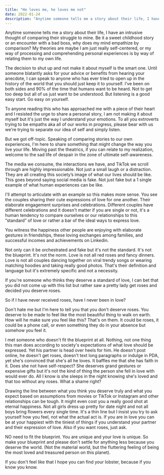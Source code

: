 ```yaml
---
title: "He loves me, he loves me not"
date: 2022-01-24
description: "Anytime someone tells me a story about their life, I have an intrusive thought of comparing their struggle to mine..."
---
```


Anytime someone tells me a story about their life, I have an intrusive thought of comparing their struggle to mine. Be it a sweet childhood story or an encounter with a bad boss, why does my mind empathize by comparison? My theories are maybe I am just really self-centered, or my way of processing and comprehending personal experiences is by way of relating them to my own life.

The decision to shut up and not make it about myself is the smart one. Until someone blatantly asks for your advice or benefits from hearing your anecdote, I can speak to anyone who has ever tried to open up in the history of the world that you should just keep it to yourself. I've been on both sides and 90% of the time that humans want to be heard. Not to get too deep but all of us just want to be understood. But listening is a good easy start. Go easy on yourself.

To anyone reading this who has approached me with a piece of their heart and I resisted the urge to share a personal story, I am not making it about myself but it's just the way I understand your emotions. To all you extroverts trying to be empaths aka all of our works in progress, please bear with us we're trying to separate our idea of self and simply listen.

But we got off-topic. Speaking of comparing stories to our own experiences, I'm here to share something that might change the way you live your life.
Moving past the theatrics, if you can relate to my realization, welcome to the sad life of despair in the zone of ultimate self-awareness.

The media we consume, the interactions we have, and TikTok we scroll through are highly impressionable. Not just a small laugh or a distraction. They are all creating this society’s image of what our lives should be like. This goes beyond saying social media is fake. Not just fake but a 1 single example of what human experiences can be like.

I'll attempt to articulate with an example so this makes more sense.
You see the couples sharing their cute expressions of love for one another. Their elaborate engagement surprises and celebrations. Different couples have different celebrations and it doesn't matter if you are single or not, it's a human tendency to compare ourselves or our relationships to this “standard” of love or rather a bar of the ideal ways to express love.

You witness the happiness other people are enjoying with elaborate gestures in friendships, these loving exchanges among families, and successful incomes and achievements on Linkedin.

Not only can it be orchestrated and fake but it's not the standard. It's not the blueprint. It's not the norm. Love is not all red roses and fancy dinners. Love is not all couples dancing together on viral trendy songs or wearing matching hoodies and taking really good photos. That's their definition and language but it's extremely specific and not a necessity.

If you're someone who thinks they deserve a standard of love, I can bet that you did not come up with this list but rather saw a pretty lady get roses and decided you deserve roses.

So if I have never received roses, have I never been in love?

Don't hate me but I'm here to tell you that you don't deserve roses. You deserve to be made to feel like the most beautiful thing to walk on earth. How will he make sure you feel like this? That's on them. It could be roses, it could be a phone call, or even something they do in your absence but somehow you feel it.

I met someone who doesn't fit the blueprint at all. Nothing, not one thing this man does according to society's expectations of what love should be expressed. Yet his partner is head over heels for him.
He doesn't post online, he doesn't get roses, doesn't text long paragraphs or indulge in PDA, yet she's convinced that she's all he loves. It baffles me that she has faith in it. Does she not have self-respect? She deserves grand gestures or expensive gifts but it's not the kind of thing the person she fell in love with would ever do. All I know is she sleeps in the night knowing she's loved and that too without any roses. What a shame right?

Drawing the line between what you think you deserve truly and what you expect based on assumptions from movies or TikTok or Instagram and other relationships can be tough. It might even cost you a really good shot at eternal happiness. Not all girls dress up pretty for date night and not all boys bring flowers every single time. It's a thin line but I insist you try to ask yourself how you feel, not what the actual act is. If you are in love you can be at your happiest with the tiniest of things if you understand your partner and their expression of love. Also if you want roses, just ask.

NO need to fit the blueprint. You are unique and your love is unique. So make your blueprint and please don't settle for anything less because you deserve the world. (Not the material world, but the fluttering feeling of being the most loved and treasured person on this planet).

If you don't feel like that I hope you can find your lobster, because if you know you know.
